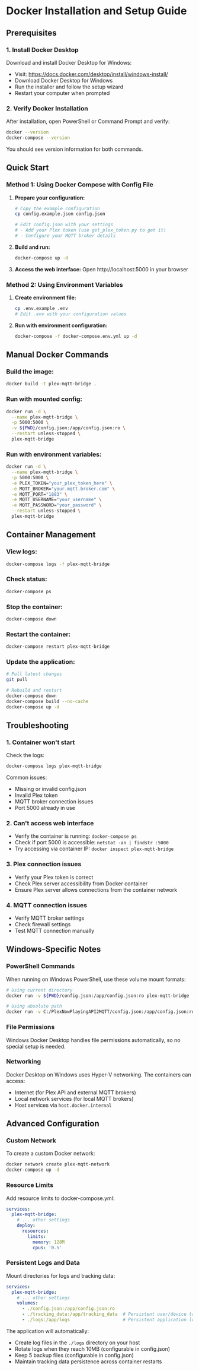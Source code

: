 # Docker Installation and Setup Guide

## Prerequisites

### 1. Install Docker Desktop

Download and install Docker Desktop for Windows:
- Visit: https://docs.docker.com/desktop/install/windows-install/
- Download Docker Desktop for Windows
- Run the installer and follow the setup wizard
- Restart your computer when prompted

### 2. Verify Docker Installation

After installation, open PowerShell or Command Prompt and verify:

```bash
docker --version
docker-compose --version
```

You should see version information for both commands.

## Quick Start

### Method 1: Using Docker Compose with Config File

1. **Prepare your configuration:**
   ```bash
   # Copy the example configuration
   cp config.example.json config.json
   
   # Edit config.json with your settings
   # - Add your Plex token (use get_plex_token.py to get it)
   # - Configure your MQTT broker details
   ```

2. **Build and run:**
   ```bash
   docker-compose up -d
   ```

3. **Access the web interface:**
   Open http://localhost:5000 in your browser

### Method 2: Using Environment Variables

1. **Create environment file:**
   ```bash
   cp .env.example .env
   # Edit .env with your configuration values
   ```

2. **Run with environment configuration:**
   ```bash
   docker-compose -f docker-compose.env.yml up -d
   ```

## Manual Docker Commands

### Build the image:
```bash
docker build -t plex-mqtt-bridge .
```

### Run with mounted config:
```bash
docker run -d \
  --name plex-mqtt-bridge \
  -p 5000:5000 \
  -v ${PWD}/config.json:/app/config.json:ro \
  --restart unless-stopped \
  plex-mqtt-bridge
```

### Run with environment variables:
```bash
docker run -d \
  --name plex-mqtt-bridge \
  -p 5000:5000 \
  -e PLEX_TOKEN="your_plex_token_here" \
  -e MQTT_BROKER="your.mqtt.broker.com" \
  -e MQTT_PORT="1883" \
  -e MQTT_USERNAME="your_username" \
  -e MQTT_PASSWORD="your_password" \
  --restart unless-stopped \
  plex-mqtt-bridge
```

## Container Management

### View logs:
```bash
docker-compose logs -f plex-mqtt-bridge
```

### Check status:
```bash
docker-compose ps
```

### Stop the container:
```bash
docker-compose down
```

### Restart the container:
```bash
docker-compose restart plex-mqtt-bridge
```

### Update the application:
```bash
# Pull latest changes
git pull

# Rebuild and restart
docker-compose down
docker-compose build --no-cache
docker-compose up -d
```

## Troubleshooting

### 1. Container won't start
Check the logs:
```bash
docker-compose logs plex-mqtt-bridge
```

Common issues:
- Missing or invalid config.json
- Invalid Plex token
- MQTT broker connection issues
- Port 5000 already in use

### 2. Can't access web interface
- Verify the container is running: `docker-compose ps`
- Check if port 5000 is accessible: `netstat -an | findstr :5000`
- Try accessing via container IP: `docker inspect plex-mqtt-bridge`

### 3. Plex connection issues
- Verify your Plex token is correct
- Check Plex server accessibility from Docker container
- Ensure Plex server allows connections from the container network

### 4. MQTT connection issues
- Verify MQTT broker settings
- Check firewall settings
- Test MQTT connection manually

## Windows-Specific Notes

### PowerShell Commands
When running on Windows PowerShell, use these volume mount formats:

```bash
# Using current directory
docker run -v ${PWD}/config.json:/app/config.json:ro plex-mqtt-bridge

# Using absolute path
docker run -v C:/PlexNowPlayingAPI2MQTT/config.json:/app/config.json:ro plex-mqtt-bridge
```

### File Permissions
Windows Docker Desktop handles file permissions automatically, so no special setup is needed.

### Networking
Docker Desktop on Windows uses Hyper-V networking. The containers can access:
- Internet (for Plex API and external MQTT brokers)
- Local network services (for local MQTT brokers)
- Host services via `host.docker.internal`

## Advanced Configuration

### Custom Network
To create a custom Docker network:

```bash
docker network create plex-mqtt-network
docker-compose up -d
```

### Resource Limits
Add resource limits to docker-compose.yml:

```yaml
services:
  plex-mqtt-bridge:
    # ... other settings
    deploy:
      resources:
        limits:
          memory: 128M
          cpus: '0.5'
```

### Persistent Logs and Data
Mount directories for logs and tracking data:

```yaml
services:
  plex-mqtt-bridge:
    # ... other settings
    volumes:
      - ./config.json:/app/config.json:ro
      - ./tracking_data:/app/tracking_data  # Persistent user/device tracking
      - ./logs:/app/logs                    # Persistent application logs
```

The application will automatically:
- Create log files in the `./logs` directory on your host
- Rotate logs when they reach 10MB (configurable in config.json)
- Keep 5 backup files (configurable in config.json)
- Maintain tracking data persistence across container restarts
